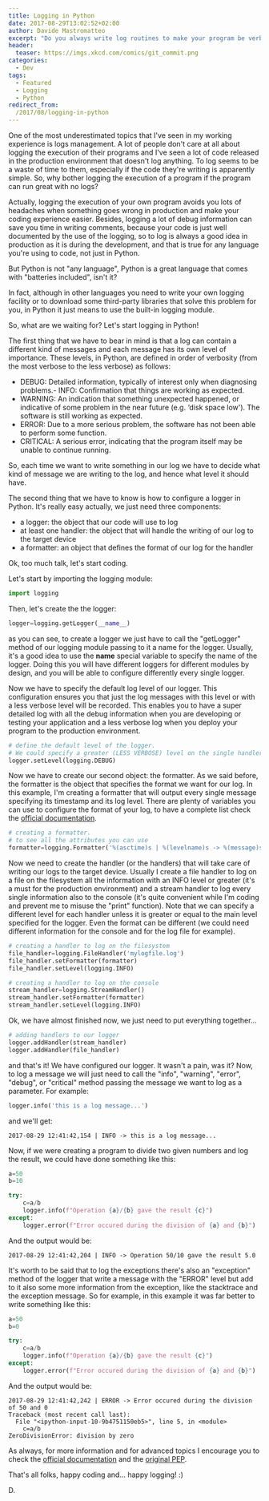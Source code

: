 ```yaml
---
title: Logging in Python
date: 2017-08-29T13:02:52+02:00
author: Davide Mastromatteo
excerpt: "Do you always write log routines to make your program be verbose in the production environment? No? Well, you'd better have a look at this article."
header:
  teaser: https://imgs.xkcd.com/comics/git_commit.png
categories:
  - Dev
tags:
  - Featured
  - Logging
  - Python
redirect_from:
  /2017/08/logging-in-python
---
```

One of the most underestimated topics that I've seen in my working experience is logs management. A lot of people don't care at all about logging the execution of their programs and I've seen a lot of code released in the production environment that doesn't log anything. To log seems to be a waste of time to them, especially if the code they're writing is apparently simple. So, why bother logging the execution of a program if the program can run great with no logs?

Actually, logging the execution of your own program avoids you lots of headaches when something goes wrong in production and make your coding experience easier. Besides, logging a lot of debug information can save you time in writing comments, because your code is just well documented by the use of the logging, so to log is always a good idea in production as it is during the development, and that is true for any language you're using to code, not just in Python.

But Python is not "any language", Python is a great language that comes with "batteries included", isn't it?

In fact, although in other languages you need to write your own logging facility or to download some third-party libraries that solve this problem for you, in Python it just means to use the built-in logging module.

So, what are we waiting for? Let's start logging in Python!

The first thing that we have to bear in mind is that a log can contain a different kind of messages and each message has its own level of importance. These levels, in Python, are defined in order of verbosity (from the most verbose to the less verbose) as follows:

- DEBUG: Detailed information, typically of interest only when diagnosing problems.- INFO: Confirmation that things are working as expected.
- WARNING: An indication that something unexpected happened, or indicative of some problem in the near future (e.g. ‘disk space low'). The software is still working as expected.
- ERROR: Due to a more serious problem, the software has not been able to perform some function.
- CRITICAL: A serious error, indicating that the program itself may be unable to continue running.

So, each time we want to write something in our log we have to decide what kind of message we are writing to the log, and hence what level it should have.

The second thing that we have to know is how to configure a logger in Python. It's really easy actually, we just need three components:

- a logger: the object that our code will use to log
- at least one handler: the object that will handle the writing of our log to the target device
- a formatter: an object that defines the format of our log for the handler

Ok, too much talk, let's start coding.

Let's start by importing the logging module:

```python
import logging
```

Then, let's create the the logger:

```python
logger=logging.getLogger(__name__)
```

as you can see, to create a logger we just have to call the "getLogger" method of our logging module passing to it a name for the logger. Usually, it's a good idea to use the **name** special variable to specify the name of the logger. Doing this you will have different loggers for different modules by design, and you will be able to configure differently every single logger.

Now we have to specify the default log level of our logger. This configuration ensures you that just the log messages with this level or with a less verbose level will be recorded. This enables you to have a super detailed log with all the debug information when you are developing or testing your application and a less verbose log when you deploy your program to the production environment.

```python
# define the default level of the logger. 
# We could specify a greater (LESS VERBOSE) level on the single handler 
logger.setLevel(logging.DEBUG)
```

Now we have to create our second object: the formatter. As we said before, the formatter is the object that specifies the format we want for our log. In this example, I'm creating a formatter that will output every single message specifying its timestamp and its log level. There are plenty of variables you can use to configure the format of your log, to have a complete list check the [official documentation](https://docs.python.org/3/library/logging.html#logrecord-attributes).

```python
# creating a formatter. 
# to see all the attributes you can use
formatter=logging.Formatter('%(asctime)s | %(levelname)s -> %(message)s')
```

Now we need to create the handler (or the handlers) that will take care of writing our logs to the target device. Usually I create a file handler to log on a file on the filesystem all the information with an INFO level or greater (it's a must for the production environment) and a stream handler to log every single information also to the console (it's quite convenient while I'm coding and prevent me to misuse the "print" function). Note that we can specify a different level for each handler unless it is greater or equal to the main level specified for the logger. Even the format can be different (we could need different information for the console and for the log file for example).

```python
# creating a handler to log on the filesystem
file_handler=logging.FileHandler('mylogfile.log')
file_handler.setFormatter(formatter)
file_handler.setLevel(logging.INFO)

# creating a handler to log on the console
stream_handler=logging.StreamHandler()
stream_handler.setFormatter(formatter)
stream_handler.setLevel(logging.INFO)
```

Ok, we have almost finished now, we just need to put everything together...

```python
# adding handlers to our logger
logger.addHandler(stream_handler)
logger.addHandler(file_handler)
```

and that's it! We have configured our logger. It wasn't a pain, was it? Now, to log a message we will just need to call the "info", "warning", "error", "debug", or "critical" method passing the message we want to log as a parameter. For example:

```python
logger.info('this is a log message...')
```

and we'll get:

```console
2017-08-29 12:41:42,154 | INFO -> this is a log message...
```

Now, if we were creating a program to divide two given numbers and log the result, we could have done something like this:

```python
a=50
b=10

try:
    c=a/b
    logger.info(f"Operation {a}/{b} gave the result {c}")
except:
    logger.error(f"Error occured during the division of {a} and {b}")
```

And the output would be:

```console
2017-08-29 12:41:42,204 | INFO -> Operation 50/10 gave the result 5.0
```

It's worth to be said that to log the exceptions there's also an "exception" method of the logger that write a message with the "ERROR" level but add to it also some more information from the exception, like the stacktrace and the exception message. So for example, in this example it was far better to write something like this:

```python
a=50
b=0

try:
    c=a/b
    logger.info(f"Operation {a}/{b} gave the result {c}")
except:
    logger.error(f"Error occured during the division of {a} and {b}")
```

And the output would be:

```console
2017-08-29 12:41:42,242 | ERROR -> Error occured during the division of 50 and 0
Traceback (most recent call last):
  File "<ipython-input-10-9b4751150eb5>", line 5, in <module>
    c=a/b
ZeroDivisionError: division by zero
```

As always, for more information and for advanced topics I encourage you to check the [official documentation](https://docs.python.org/3/library/logging.html#module-logging) and the [original PEP](https://www.python.org/dev/peps/pep-0282/).

That's all folks, happy coding and...
happy logging! :)

D.
